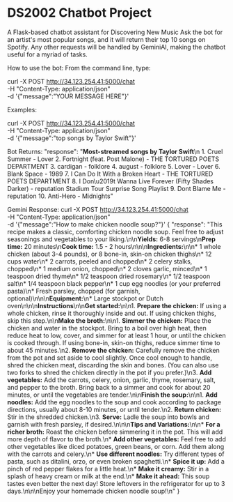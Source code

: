 # DS2002 Chatbot Project

A Flask-based chatbot assistant for Discovering New Music
Ask the bot for an artist's most popular songs, and it will return their top 10 songs on Spotify.
Any other requests will be handled by GeminiAI, making the chatbot useful for a myriad of tasks.

How to use the bot: From the command line, type:

curl -X POST http://34.123.254.41:5000/chat \
     -H "Content-Type: application/json" \
     -d '{"message":"YOUR MESSAGE HERE"}'


Examples:

curl -X POST http://34.123.254.41:5000/chat \
     -H "Content-Type: application/json" \
     -d '{"message":"top songs by Taylor Swift"}'

Bot Returns:
  "response": "**Most-streamed songs by Taylor Swift**\n 1. Cruel Summer  -  Lover  2. Fortnight (feat. Post Malone)  -  THE TORTURED POETS DEPARTMENT 3. cardigan  -  folklore 4. august  -  folklore 5. Lover  -  Lover 6. Blank Space  -  1989 7. I Can Do It With a Broken Heart  -  THE TORTURED POETS DEPARTMENT  8. I Don\u2019t Wanna Live Forever (Fifty Shades Darker)  -  reputation Stadium Tour Surprise Song Playlist 9. Dont Blame Me  -  reputation 10. Anti-Hero  -  Midnights"

Gemini Response:
curl -X POST http://34.123.254.41:5000/chat \
     -H "Content-Type: application/json" \
     -d '{"message":"How to make chicken noodle soup?"}'
{
  "response": "This recipe makes a classic, comforting chicken noodle soup.  Feel free to adjust seasonings and vegetables to your liking.\n\n**Yields:** 6-8 servings\n**Prep time:** 20 minutes\n**Cook time:** 1.5 - 2 hours\n\n\n**Ingredients:**\n\n* 1 whole chicken (about 3-4 pounds), or 8 bone-in, skin-on chicken thighs\n* 12 cups water\n* 2 carrots, peeled and chopped\n* 2 celery stalks, chopped\n* 1 medium onion, chopped\n* 2 cloves garlic, minced\n* 1 teaspoon dried thyme\n* 1/2 teaspoon dried rosemary\n* 1/2 teaspoon salt\n* 1/4 teaspoon black pepper\n* 1 cup egg noodles (or your preferred pasta)\n* Fresh parsley, chopped (for garnish, optional)\n\n\n**Equipment:**\n* Large stockpot or Dutch oven\n\n\n**Instructions**\n\n**Get started:**\n\n1. **Prepare the chicken:** If using a whole chicken, rinse it thoroughly inside and out. If using chicken thighs, skip this step.\n\n**Make the broth:**\n\n1. **Simmer the chicken:** Place the chicken and water in the stockpot. Bring to a boil over high heat, then reduce heat to low, cover, and simmer for at least 1 hour, or until the chicken is cooked through.  If using bone-in, skin-on thighs, reduce simmer time to about 45 minutes.\n2. **Remove the chicken:** Carefully remove the chicken from the pot and set aside to cool slightly. Once cool enough to handle, shred the chicken meat, discarding the skin and bones.  (You can also use two forks to shred the chicken directly in the pot if you prefer.)\n3. **Add vegetables:** Add the carrots, celery, onion, garlic, thyme, rosemary, salt, and pepper to the broth.  Bring back to a simmer and cook for about 20 minutes, or until the vegetables are tender.\n\n**Finish the soup:**\n\n1. **Add noodles:** Add the egg noodles to the soup and cook according to package directions, usually about 8-10 minutes, or until tender.\n2. **Return chicken:** Stir in the shredded chicken.\n3. **Serve:** Ladle the soup into bowls and garnish with fresh parsley, if desired.\n\n\n**Tips and Variations:**\n\n* **For a richer broth:** Roast the chicken before simmering it in the pot. This will add more depth of flavor to the broth.\n* **Add other vegetables:** Feel free to add other vegetables like diced potatoes, green beans, or corn. Add them along with the carrots and celery.\n* **Use different noodles:**  Try different types of pasta, such as ditalini, orzo, or even broken spaghetti.\n* **Spice it up:** Add a pinch of red pepper flakes for a little heat.\n* **Make it creamy:** Stir in a splash of heavy cream or milk at the end.\n* **Make it ahead:**  This soup tastes even better the next day! Store leftovers in the refrigerator for up to 3 days.\n\n\nEnjoy your homemade chicken noodle soup!\n"
}
